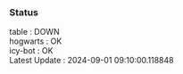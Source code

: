 ### Status


table : DOWN  
hogwarts : OK  
icy-bot : OK  
Latest Update : 2024-09-01 09:10:00.118848
